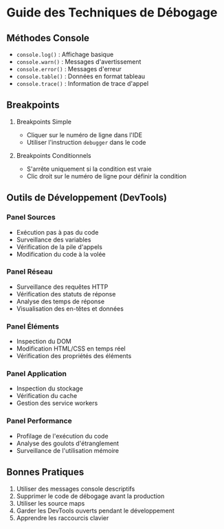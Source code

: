 # Guide des Techniques de Débogage

## Méthodes Console
- `console.log()` : Affichage basique
- `console.warn()` : Messages d'avertissement
- `console.error()` : Messages d'erreur
- `console.table()` : Données en format tableau
- `console.trace()` : Information de trace d'appel

## Breakpoints
1. Breakpoints Simple
    - Cliquer sur le numéro de ligne dans l'IDE
    - Utiliser l'instruction `debugger` dans le code

2. Breakpoints Conditionnels
    - S'arrête uniquement si la condition est vraie
    - Clic droit sur le numéro de ligne pour définir la condition

## Outils de Développement (DevTools)
### Panel Sources
- Exécution pas à pas du code
- Surveillance des variables
- Vérification de la pile d'appels
- Modification du code à la volée

### Panel Réseau
- Surveillance des requêtes HTTP
- Vérification des statuts de réponse
- Analyse des temps de réponse
- Visualisation des en-têtes et données

### Panel Éléments
- Inspection du DOM
- Modification HTML/CSS en temps réel
- Vérification des propriétés des éléments

### Panel Application
- Inspection du stockage
- Vérification du cache
- Gestion des service workers

### Panel Performance
- Profilage de l'exécution du code
- Analyse des goulots d'étranglement
- Surveillance de l'utilisation mémoire

## Bonnes Pratiques
1. Utiliser des messages console descriptifs
2. Supprimer le code de débogage avant la production
3. Utiliser les source maps
4. Garder les DevTools ouverts pendant le développement
5. Apprendre les raccourcis clavier
